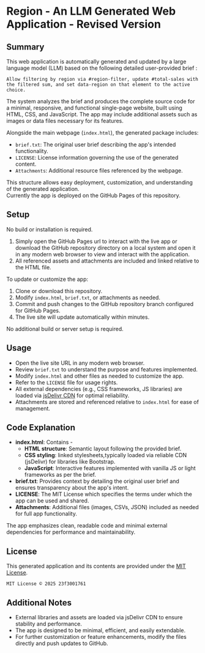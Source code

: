 # Region - An LLM Generated Web Application - Revised Version 

## Summary

This web application is automatically generated and updated by a large language model (LLM) based on the following detailed user-provided brief : 

```
Allow filtering by region via #region-filter, update #total-sales with the filtered sum, and set data-region on that element to the active choice.

```
The system analyzes the brief and produces the complete source code for a minimal, responsive, and functional single-page website, built using HTML, CSS, and JavaScript. The app may include additional assets such as images or data files necessary for its features.  

Alongside the main webpage (`index.html`), the generated package includes:

- `brief.txt`: The original user brief describing the app's intended functionality.
- `LICENSE`: License information governing the use of the generated content.
- `Attachments`: Additional resource files referenced by the webpage.

This structure allows easy deployment, customization, and understanding of the generated application.  
Currently the app is deployed on the GitHub Pages of this repository. 

## Setup

No build or installation is required.

1. Simply open the GitHub Pages url to interact with the live app or download the  GitHub repository directory on a local system and open it in any modern web browser to view and interact with the application.
2. All referenced assets and attachments are included and linked relative to the HTML file.  

To update or customize the app:

1. Clone or download this repository.
2. Modify `index.html`, `brief.txt`, or attachments as needed.
3. Commit and push changes to the GitHub repository branch configured for GitHub Pages.
4. The live site will update automatically within minutes.

No additional build or server setup is required.

## Usage

- Open the live site URL in any modern web browser.
- Review `brief.txt` to understand the purpose and features implemented.
- Modify `index.html` and other files as needed to customize the app.
- Refer to the `LICENSE` file for usage rights. 
- All external dependencies (e.g., CSS frameworks, JS libraries) are loaded via [jsDelivr CDN](https://www.jsdelivr.com/) for optimal reliability.
- Attachments are stored and referenced relative to `index.html` for ease of management. 

## Code Explanation

- **index.html**: Contains -
  - **HTML structure**: Semantic layout following the provided brief. 
  - **CSS styling**: linked stylesheets,typically loaded via reliable CDN (jsDelivr) for libraries like Bootstrap. 
  - **JavaScript**: Interactive features implemented with vanilla JS or light frameworks as per the brief.
- **brief.txt**: Provides context by detailing the original user brief and ensures transparency about the app's intent.
- **LICENSE**: The MIT License which specifies the terms under which the app can be used and shared.
- **Attachments**: Additional files (images, CSVs, JSON) included as needed for full app functionality.  

The app emphasizes clean, readable code and minimal external dependencies for performance and maintainability.

## License

This generated application and its contents are provided under the [MIT License](LICENSE).  
```
MIT License © 2025 23f3001761
```

## Additional Notes

- External libraries and assets are loaded via jsDelivr CDN to ensure stability and performance.
- The app is designed to be minimal, efficient, and easily extendable.
- For further customization or feature enhancements, modify the files directly and push updates to GitHub.


